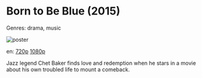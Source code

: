 # Born to Be Blue (2015)

Genres: drama, music

![poster](http://image.tmdb.org/t/p/w500/iEdh2CkSyDXBTAPlNS6uLF9yTTH.jpg)

en:
  [720p](magnet:?xt=urn:btih:5A2B72B7861043AC24902E623729F4271CCC6E54&tr=udp://glotorrents.pw:6969/announce&tr=udp://tracker.opentrackr.org:1337/announce&tr=udp://torrent.gresille.org:80/announce&tr=udp://tracker.openbittorrent.com:80&tr=udp://tracker.coppersurfer.tk:6969&tr=udp://tracker.leechers-paradise.org:6969&tr=udp://p4p.arenabg.ch:1337&tr=udp://tracker.internetwarriors.net:1337)
  [1080p](magnet:?xt=urn:btih:2BDC055D44C0CB05F6F5E443A3967D90EB0E7ED3&tr=udp://glotorrents.pw:6969/announce&tr=udp://tracker.opentrackr.org:1337/announce&tr=udp://torrent.gresille.org:80/announce&tr=udp://tracker.openbittorrent.com:80&tr=udp://tracker.coppersurfer.tk:6969&tr=udp://tracker.leechers-paradise.org:6969&tr=udp://p4p.arenabg.ch:1337&tr=udp://tracker.internetwarriors.net:1337)
  


Jazz legend Chet Baker finds love and redemption when he stars in a movie about his own troubled life to mount a comeback.